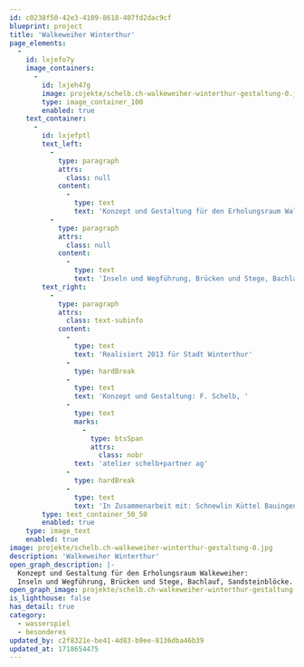 ```yaml
---
id: c0238f50-42e3-4109-8618-407fd2dac9cf
blueprint: project
title: 'Walkeweiher Winterthur'
page_elements:
  -
    id: lxjefo7y
    image_containers:
      -
        id: lxjeh47g
        image: projekte/schelb.ch-walkeweiher-winterthur-gestaltung-0.jpg
        type: image_container_100
        enabled: true
    text_container:
      -
        id: lxjefptl
        text_left:
          -
            type: paragraph
            attrs:
              class: null
            content:
              -
                type: text
                text: 'Konzept und Gestaltung für den Erholungsraum Walkeweiher:'
          -
            type: paragraph
            attrs:
              class: null
            content:
              -
                type: text
                text: 'Inseln und Wegführung, Brücken und Stege, Bachlauf, Sandsteinblöcke. Unterstand in Leichtbauweise, Sitzbänke, Brunnenanlage "Nautilus" mit Betonguss in Sandnegativ und geschnitztem Wasserlauf'
        text_right:
          -
            type: paragraph
            attrs:
              class: text-subinfo
            content:
              -
                type: text
                text: 'Realisiert 2013 für Stadt Winterthur'
              -
                type: hardBreak
              -
                type: text
                text: 'Konzept und Gestaltung: F. Schelb, '
              -
                type: text
                marks:
                  -
                    type: btsSpan
                    attrs:
                      class: nobr
                text: 'atelier schelb+partner ag'
              -
                type: hardBreak
              -
                type: text
                text: 'In Zusammenarbeit mit: Schnewlin Küttel Bauingenieure, Forstbetriebe Winterthur'
        type: text_container_50_50
        enabled: true
    type: image_text
    enabled: true
image: projekte/schelb.ch-walkeweiher-winterthur-gestaltung-0.jpg
description: 'Walkeweiher Winterthur'
open_graph_description: |-
  Konzept und Gestaltung für den Erholungsraum Walkeweiher:
  Inseln und Wegführung, Brücken und Stege, Bachlauf, Sandsteinblöcke. Unterstand in Leichtbauweise, Sitzbänke, Brunnenanlage "Nautilus" mit Betonguss in Sandnegativ und geschnitztem Wasserlauf
open_graph_image: projekte/schelb.ch-walkeweiher-winterthur-gestaltung-0.jpg
is_lighthouse: false
has_detail: true
category:
  - wasserspiel
  - besonderes
updated_by: c2f8321e-be41-4d83-b9ee-8136dba46b39
updated_at: 1718654475
---
```

